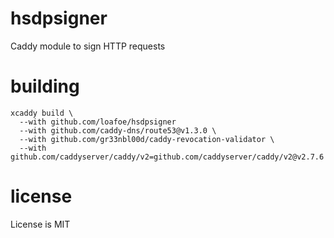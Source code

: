 # hsdpsigner

Caddy module to sign HTTP requests

# building

```shell
xcaddy build \
  --with github.com/loafoe/hsdpsigner
  --with github.com/caddy-dns/route53@v1.3.0 \
  --with github.com/gr33nbl00d/caddy-revocation-validator \
  --with github.com/caddyserver/caddy/v2=github.com/caddyserver/caddy/v2@v2.7.6
```

# license

License is MIT
